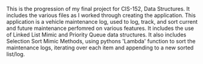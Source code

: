 This is the progression of my final project for CIS-152, Data Structures. It includes the various files as I worked through creating the application. This application is a vehicle maintenance log, used to log, track, and sort current and future maintenance perfomred on various features. It includes the use of Linked List Mimic and Priority Queue data structures. It also includes Selection Sort Mimic Methods, using pythons 'Lambda' function to sort the maintenance logs, iterating over each item and appending to a new sorted list/log.
